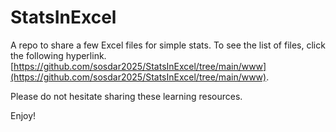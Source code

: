 # StatsInExcel
A repo to share a few Excel files for simple stats. To see the list of files, click the following hyperlink.
[https://github.com/sosdar2025/StatsInExcel/tree/main/www](https://github.com/sosdar2025/StatsInExcel/tree/main/www).

Please do not hesitate sharing these learning resources.

Enjoy!